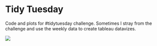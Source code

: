 # Tidy Tuesday

Code and plots for #tidytuesday challenge. Sometimes I stray from the challenge and use the weekly data to create tableau datavizes.

![](Images/test%201.gif)
